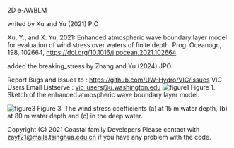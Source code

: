 2D e-AWBLM

writed by Xu and Yu (2021) PIO

Xu, Y., and X. Yu, 2021: Enhanced atmospheric wave boundary layer model for evaluation of wind stress over waters of finite depth. Prog. Oceanogr., 198, 102664, https://doi.org/10.1016/j.pocean.2021.102664.

added the breaking_stress by Zhang and Yu (2024) JPO

  Report Bugs and Issues to : https://github.com/UW-Hydro/VIC/issues
  VIC Users Email Listserve : vic_users@u.washington.edu 
![figure1](https://github.com/anyifang/e-AWBLM/assets/89235013/c6d6a062-bffd-4721-adff-fbc6e1f06bde)
Figure 1. Sketch of the enhanced atmospheric wave boundary layer model. 

![figure3](https://github.com/anyifang/e-AWBLM/assets/89235013/b2a6a174-3be6-4fb1-a660-f93ee3f234f3)
Figure 3. The wind stress coefficients (a) at 15 m water depth, (b) at 80 m water depth and (c) in the deep water.

Copyright (C) 2021 Coastal family Developers
Please contact with zayf21@mails.tsinghua.edu.cn if you have any problem with the code.
